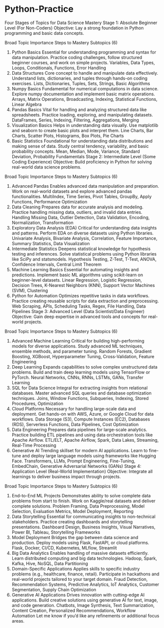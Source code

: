 # Python-Practice
Four Stages of Topics for Data Science Mastery
Stage 1: Absolute Beginner Level (For Non-Coders)
Objective: Lay a strong foundation in Python programming and basic data concepts.

Broad Topic	Importance	Steps to Mastery	Subtopics (6)
1. Python Basics	Essential for understanding programming and syntax for data manipulation.	Practice coding challenges, follow structured beginner courses, and work on simple projects.	Variables, Data Types, Loops, Conditionals, Functions, Error Handling
2. Data Structures	Core concept to handle and manipulate data effectively.	Understand lists, dictionaries, and tuples through hands-on coding exercises.	Lists, Dictionaries, Tuples, Sets, Strings, Basic Algorithms
3. Numpy Basics	Fundamental for numerical computations in data science.	Explore numpy documentation and implement basic matrix operations.	Arrays, Matrix Operations, Broadcasting, Indexing, Statistical Functions, Linear Algebra
4. Pandas Basics	Vital for handling and analyzing structured data like spreadsheets.	Practice loading, exploring, and manipulating datasets.	DataFrames, Series, Indexing, Filtering, Aggregations, Merging
5. Visualization Basics	Helps in understanding data visually.	Use matplotlib and seaborn to create basic plots and interpret them.	Line Charts, Bar Charts, Scatter Plots, Histograms, Box Plots, Pie Charts
6. Basic Statistics	Foundational for understanding data distributions and making sense of data.	Study central tendency, variability, and basic probability concepts.	Mean, Median, Mode, Variance, Standard Deviation, Probability Fundamentals
Stage 2: Intermediate Level (Some Coding Experience)
Objective: Build proficiency in Python for solving real-world data science problems.

Broad Topic	Importance	Steps to Mastery	Subtopics (6)
1. Advanced Pandas	Enables advanced data manipulation and preparation.	Work on real-world datasets and explore advanced pandas functionalities.	MultiIndex, Time Series, Pivot Tables, GroupBy, Apply Functions, Performance Optimization
2. Data Cleaning	Prepares data for accurate analysis and modeling.	Practice handling missing data, outliers, and invalid data entries.	Handling Missing Data, Outlier Detection, Data Validation, Encoding, Normalization, Transformation
3. Exploratory Data Analysis (EDA)	Critical for understanding data insights and patterns.	Perform EDA on diverse datasets using Python libraries.	Univariate Analysis, Bivariate Analysis, Correlation, Feature Importance, Summary Statistics, Data Visualization
4. Intermediate Statistics	Deepens statistical knowledge for hypothesis testing and inferences.	Solve statistical problems using Python libraries like SciPy and statsmodels.	Hypothesis Testing, Z-Test, T-Test, ANOVA, Confidence Intervals, Central Limit Theorem
5. Machine Learning Basics	Essential for automating insights and predictions.	Implement basic ML algorithms using scikit-learn on beginner-level datasets.	Linear Regression, Logistic Regression, Decision Trees, K-Nearest Neighbors (KNN), Support Vector Machines (SVM), Clustering
6. Python for Automation	Optimizes repetitive tasks in data workflows.	Practice creating reusable scripts for data extraction and preprocessing.	Web Scraping, APIs, Scheduling Tasks, Regex, File Handling, Data Pipelines
Stage 3: Advanced Level (Data Scientist/Data Engineer)
Objective: Gain deep expertise in advanced tools and concepts for real-world projects.

Broad Topic	Importance	Steps to Mastery	Subtopics (6)
1. Advanced Machine Learning	Critical for building high-performing models for diverse applications.	Study advanced ML techniques, ensemble methods, and parameter tuning.	Random Forests, Gradient Boosting, XGBoost, Hyperparameter Tuning, Cross-Validation, Feature Engineering
2. Deep Learning	Expands capabilities to solve complex unstructured data problems.	Build and train deep learning models using TensorFlow or PyTorch.	Neural Networks, CNNs, RNNs, LSTMs, GANs, Transfer Learning
3. SQL for Data Science	Integral for extracting insights from relational databases.	Master advanced SQL queries and database optimization techniques.	Joins, Window Functions, Subqueries, Indexing, Stored Procedures, Optimization
4. Cloud Platforms	Necessary for handling large-scale data and deployment.	Get hands-on with AWS, Azure, or Google Cloud for data workflows.	Data Storage (S3), Compute Instances (EC2), Databases (RDS), Serverless Functions, Data Pipelines, Cost Optimization
5. Data Engineering	Prepares data pipelines for large-scale analytics.	Practice building ETL pipelines and using data orchestration tools like Apache Airflow.	ETL/ELT, Apache Airflow, Spark, Data Lakes, Streaming, Real-Time Processing
6. Generative AI	Trending skillset for modern AI applications.	Learn to fine-tune and deploy large language models using frameworks like Hugging Face.	Transformers, LLMs, Prompt Engineering, Fine-Tuning, EmbedChain, Generative Adversarial Networks (GANs)
Stage 4: Application Level (Real-World Implementation)
Objective: Integrate all learnings to deliver business impact through projects.

Broad Topic	Importance	Steps to Mastery	Subtopics (6)
1. End-to-End ML Projects	Demonstrates ability to solve complete data problems from start to finish.	Work on Kaggle/real datasets and deliver complete solutions.	Problem Framing, Data Preprocessing, Model Selection, Evaluation Metrics, Model Deployment, Reporting
2. Data Storytelling	Essential for communicating insights to non-technical stakeholders.	Practice creating dashboards and storytelling presentations.	Dashboard Design, Business Insights, Visual Narratives, Power BI, Tableau, Storytelling Frameworks
3. Model Deployment	Bridges the gap between data science and production.	Deploy models using Flask, FastAPI, or cloud platforms.	Flask, Docker, CI/CD, Kubernetes, MLflow, Streamlit
4. Big Data Analytics	Enables handling of massive datasets efficiently.	Learn distributed computing and big data technologies.	Hadoop, Spark, Kafka, Hive, NoSQL, Data Partitioning
5. Domain-Specific Applications	Applies skills to specific industry problems (e.g., healthcare, finance, retail).	Participate in hackathons and real-world projects tailored to your target domain.	Fraud Detection, Recommendation Systems, Predictive Analytics, IoT Analytics, Customer Segmentation, Supply Chain Optimization
6. Generative AI Applications	Drives innovation with cutting-edge AI applications.	Build creative solutions using generative AI for text, image, and code generation.	Chatbots, Image Synthesis, Text Summarization, Content Creation, Personalized Recommendations, Workflow Automation
Let me know if you’d like any refinements or additional focus areas.
